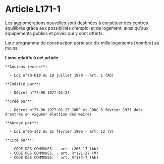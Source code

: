 # Article L171-1

Les agglomérations nouvelles sont destinées à constituer des centres équilibrés grâce aux possibilités d'emploi et de
logement, ainsi qu'aux équipements publics et privés qui y sont offerts. 

Leur programme de construction porte sur dix mille logements [*nombre*] au moins.

**Liens relatifs à cet article**

	**Anciens textes**:

	  - Loi n°70-610 du 10 juillet 1970 - art. 1 (Ab)

	**Codifié par**:

	  - Décret n°77-90 1977-01-27

	**Créé par**:

	  - Décret n°77-90 1977-01-27 JORF et JONC 3 février 1977 date d'entrée en vigueur élection des maires

	**Abrogé par**:

	  - Loi n°96-142 du 21 février 1996 - art. 12 (V)

	**Cité par**:

	  - CODE DES COMMUNES. - art. L263-17 (Ab)
	  - CODE DES COMMUNES. - art. R*121-27 (M)
	  - CODE DES COMMUNES. - art. R*173-7 (Ab)
